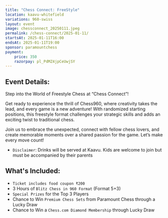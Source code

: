 ```yaml
---
title: "Chess Connect: FreeStyle"
location: kaavu-whitefield
variations: 960-swiss
layout: event
image: chessconnect_20250111.jpeg
permalink: /chess-connect/2025-01-11/
startsAt: 2025-01-11T16:00
endsAt: 2025-01-11T19:00
sponsor: paramountchess
payment:
    price: 350
    razorpay: pl_PdMZ4jpCeUwjSY
---
```

## Event Details:

Step into the World of Freestyle Chess at “Chess Connect”!

Get ready to experience the thrill of Chess960, where creativity takes the lead, and every game is a new adventure! With randomized starting positions, this freestyle format challenges your strategic skills and adds an exciting twist to traditional chess.

Join us to embrace the unexpected, connect with fellow chess lovers, and create memorable moments over a shared passion for the game. Let’s make every move count!

- `Disclaimer`: Drinks will be served at Kaavu. Kids are welcome to join but must be accompanied by their parents


## What's Included:
- `Ticket includes food coupon ₹200`
- 3 Hours of `Blitz Chess in 960 Format` (Format 5+3)
- `Special Prizes` for the Top 3 Players
- Chance to Win `Premium Chess Sets` from Paramount Chess through a Lucky Draw
- Chance to Win a `Chess.com Diamond Membership` through Lucky Draw
